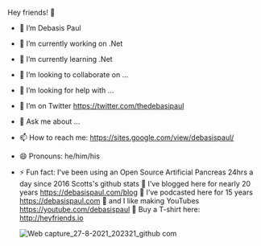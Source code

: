 Hey friends! 👋

- 🔭 I’m Debasis Paul
- 🔭 I’m currently working on .Net
- 🌱 I’m currently learning .Net
- 👯 I’m looking to collaborate on ...
- 🤔 I’m looking for help with ...
- 🤔 I’m on Twitter https://twitter.com/thedebasipaul
- 💬 Ask me about ...
- 📫 How to reach me: https://sites.google.com/view/debasispaul/
- 😄 Pronouns: he/him/his
- ⚡ Fun fact: I've been using an Open Source Artificial Pancreas 24hrs a day since 2016 Scotts's github stats
  🌱 I’ve blogged here for nearly 20 years https://debasispaul.com/blog
  👯 I’ve podcasted here for 15 years https://debasispaul.com
  💬 and I like making YouTubes https://youtube.com/debasispaul
  👕 Buy a T-shirt here: http://heyfriends.io
  
  ![Web capture_27-8-2021_202321_github com](https://user-images.githubusercontent.com/8848622/131142632-16b56002-dd26-468c-ae87-0eae568597d9.jpeg)


